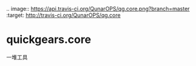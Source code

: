 .. image:: https://api.travis-ci.org/QunarOPS/qg.core.png?branch=master  
    :target: http://travis-ci.org/QunarOPS/qg.core

quickgears.core
===============

一堆工具

